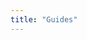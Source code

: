 ```yaml
---
title: "Guides"
---
```


<!--This file is intentially left blank.-->

<!------->
<!--title: "Title of the guide"-->
<!------->
<!---->
<!--## Introduction-->
<!---->
<!--A brief introduction explaining the purpose of this guide and who it's intended for. -->
<!---->
<!--## Prerequisites-->
<!---->
<!--List any prior knowledge or tools users need to have before starting this guide.-->
<!---->
<!--## Steps-->
<!---->
<!--1. **Step 1:** Briefly describe the first step.-->
<!--    * Add detailed instructions with clear and concise language. -->
<!--    * Use bullet points or numbered lists for numbered steps.-->
<!--    * Include screenshots or code snippets to enhance clarity (optional).-->
<!---->
<!--2. **Step 2:** Explain the second step and so on.-->
<!--    * Follow the same format as step 1.-->
<!---->
<!--## Troubleshooting-->
<!---->
<!--Offer potential solutions to common problems users might encounter during the process.-->
<!---->
<!--## Additional Resources-->
<!---->
<!--List any additional resources (links to documentation, tutorials, etc.) that users might find helpful.-->


